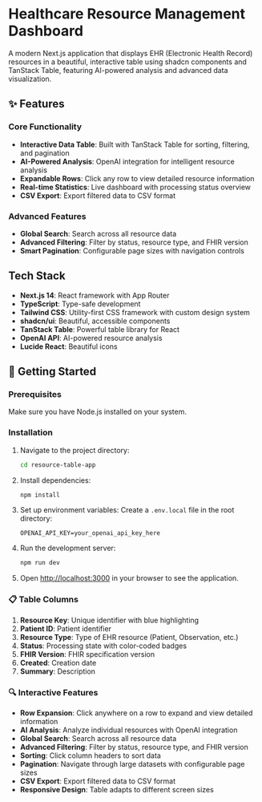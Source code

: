 # Healthcare Resource Management Dashboard

A modern Next.js application that displays EHR (Electronic Health Record) resources in a beautiful, interactive table using shadcn components and TanStack Table, featuring AI-powered analysis and advanced data visualization.

## ✨ Features

### Core Functionality
- **Interactive Data Table**: Built with TanStack Table for sorting, filtering, and pagination
- **AI-Powered Analysis**: OpenAI integration for intelligent resource analysis
- **Expandable Rows**: Click any row to view detailed resource information
- **Real-time Statistics**: Live dashboard with processing status overview
- **CSV Export**: Export filtered data to CSV format

### Advanced Features
- **Global Search**: Search across all resource data
- **Advanced Filtering**: Filter by status, resource type, and FHIR version
- **Smart Pagination**: Configurable page sizes with navigation controls

## Tech Stack

- **Next.js 14**: React framework with App Router
- **TypeScript**: Type-safe development
- **Tailwind CSS**: Utility-first CSS framework with custom design system
- **shadcn/ui**: Beautiful, accessible components
- **TanStack Table**: Powerful table library for React
- **OpenAI API**: AI-powered resource analysis
- **Lucide React**: Beautiful icons

## 🚀 Getting Started

### Prerequisites

Make sure you have Node.js installed on your system.

### Installation

1. Navigate to the project directory:
   ```bash
   cd resource-table-app
   ```

2. Install dependencies:
   ```bash
   npm install
   ```

3. Set up environment variables:
   Create a `.env.local` file in the root directory:
   ```env
   OPENAI_API_KEY=your_openai_api_key_here
   ```

4. Run the development server:
   ```bash
   npm run dev
   ```

5. Open [http://localhost:3000](http://localhost:3000) in your browser to see the application.

### 📋 Table Columns

1. **Resource Key**: Unique identifier with blue highlighting
2. **Patient ID**: Patient identifier
3. **Resource Type**: Type of EHR resource (Patient, Observation, etc.)
4. **Status**: Processing state with color-coded badges
5. **FHIR Version**: FHIR specification version 
6. **Created**: Creation date
7. **Summary**: Description

### 🔍 Interactive Features

- **Row Expansion**: Click anywhere on a row to expand and view detailed information
- **AI Analysis**: Analyze individual resources with OpenAI integration
- **Global Search**: Search across all resource data
- **Advanced Filtering**: Filter by status, resource type, and FHIR version
- **Sorting**: Click column headers to sort data
- **Pagination**: Navigate through large datasets with configurable page sizes
- **CSV Export**: Export filtered data to CSV format
- **Responsive Design**: Table adapts to different screen sizes
